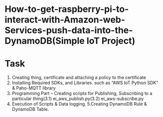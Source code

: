 # How-to-get-raspberry-pi-to-interact-with-Amazon-web-Services-push-data-into-the-DynamoDB(Simple IoT Project)
# Task
 1. Creating thing, certificate and attaching a policy to the certificate
 2. Installing Required SDKs, and Libraries. such as “AWS IoT Python SDK” & Paho-MQTT library
 3. Programming Part – Creating scripts for Publishing, Subscribing to a particular thing(3.1) ei_aws_publish.py(3.2) ei_aws-subscribe.py
 4. Execution of Scripts & Data logging.
 5.Creating DynamoDB Rule & DynamoDB Table.

